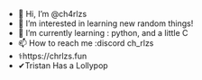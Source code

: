 - 👋 Hi, I’m @ch4rlzs
- 👀 I’m interested in learning new random things!
- 🌱 I’m currently learning : python, and a little C
- 📫 How to reach me :discord ch_rlzs
- ⚕️https://chrlzs.fun
- ✔Tristan Has a Lollypop
